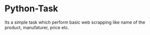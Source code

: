# Python-Task
Its a simple task which perform basic web scrapping like name of the product, manufaturer, price etc.

